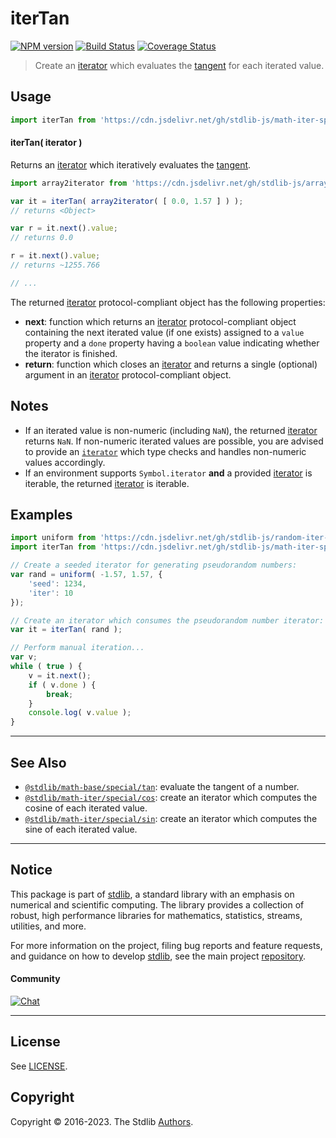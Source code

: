<!--

@license Apache-2.0

Copyright (c) 2020 The Stdlib Authors.

Licensed under the Apache License, Version 2.0 (the "License");
you may not use this file except in compliance with the License.
You may obtain a copy of the License at

   http://www.apache.org/licenses/LICENSE-2.0

Unless required by applicable law or agreed to in writing, software
distributed under the License is distributed on an "AS IS" BASIS,
WITHOUT WARRANTIES OR CONDITIONS OF ANY KIND, either express or implied.
See the License for the specific language governing permissions and
limitations under the License.

-->

# iterTan

[![NPM version][npm-image]][npm-url] [![Build Status][test-image]][test-url] [![Coverage Status][coverage-image]][coverage-url] <!-- [![dependencies][dependencies-image]][dependencies-url] -->

> Create an [iterator][mdn-iterator-protocol] which evaluates the [tangent][@stdlib/math/base/special/tan] for each iterated value.

<!-- Section to include introductory text. Make sure to keep an empty line after the intro `section` element and another before the `/section` close. -->

<section class="intro">

</section>

<!-- /.intro -->

<!-- Package usage documentation. -->



<section class="usage">

## Usage

```javascript
import iterTan from 'https://cdn.jsdelivr.net/gh/stdlib-js/math-iter-special-tan@deno/mod.js';
```

#### iterTan( iterator )

Returns an [iterator][mdn-iterator-protocol] which iteratively evaluates the [tangent][@stdlib/math/base/special/tan].

```javascript
import array2iterator from 'https://cdn.jsdelivr.net/gh/stdlib-js/array-to-iterator@deno/mod.js';

var it = iterTan( array2iterator( [ 0.0, 1.57 ] ) );
// returns <Object>

var r = it.next().value;
// returns 0.0

r = it.next().value;
// returns ~1255.766

// ...
```

The returned [iterator][mdn-iterator-protocol] protocol-compliant object has the following properties:

-   **next**: function which returns an [iterator][mdn-iterator-protocol] protocol-compliant object containing the next iterated value (if one exists) assigned to a `value` property and a `done` property having a `boolean` value indicating whether the iterator is finished.
-   **return**: function which closes an [iterator][mdn-iterator-protocol] and returns a single (optional) argument in an [iterator][mdn-iterator-protocol] protocol-compliant object.

</section>

<!-- /.usage -->

<!-- Package usage notes. Make sure to keep an empty line after the `section` element and another before the `/section` close. -->

<section class="notes">

## Notes

-   If an iterated value is non-numeric (including `NaN`), the returned [iterator][mdn-iterator-protocol] returns `NaN`. If non-numeric iterated values are possible, you are advised to provide an [`iterator`][mdn-iterator-protocol] which type checks and handles non-numeric values accordingly.
-   If an environment supports `Symbol.iterator` **and** a provided [iterator][mdn-iterator-protocol] is iterable, the returned [iterator][mdn-iterator-protocol] is iterable.

</section>

<!-- /.notes -->

<!-- Package usage examples. -->

<section class="examples">

## Examples

<!-- eslint no-undef: "error" -->

```javascript
import uniform from 'https://cdn.jsdelivr.net/gh/stdlib-js/random-iter-uniform@deno/mod.js';
import iterTan from 'https://cdn.jsdelivr.net/gh/stdlib-js/math-iter-special-tan@deno/mod.js';

// Create a seeded iterator for generating pseudorandom numbers:
var rand = uniform( -1.57, 1.57, {
    'seed': 1234,
    'iter': 10
});

// Create an iterator which consumes the pseudorandom number iterator:
var it = iterTan( rand );

// Perform manual iteration...
var v;
while ( true ) {
    v = it.next();
    if ( v.done ) {
        break;
    }
    console.log( v.value );
}
```

</section>

<!-- /.examples -->

<!-- Section to include cited references. If references are included, add a horizontal rule *before* the section. Make sure to keep an empty line after the `section` element and another before the `/section` close. -->

<section class="references">

</section>

<!-- /.references -->

<!-- Section for related `stdlib` packages. Do not manually edit this section, as it is automatically populated. -->

<section class="related">

* * *

## See Also

-   <span class="package-name">[`@stdlib/math-base/special/tan`][@stdlib/math/base/special/tan]</span><span class="delimiter">: </span><span class="description">evaluate the tangent of a number.</span>
-   <span class="package-name">[`@stdlib/math-iter/special/cos`][@stdlib/math/iter/special/cos]</span><span class="delimiter">: </span><span class="description">create an iterator which computes the cosine of each iterated value.</span>
-   <span class="package-name">[`@stdlib/math-iter/special/sin`][@stdlib/math/iter/special/sin]</span><span class="delimiter">: </span><span class="description">create an iterator which computes the sine of each iterated value.</span>

</section>

<!-- /.related -->

<!-- Section for all links. Make sure to keep an empty line after the `section` element and another before the `/section` close. -->


<section class="main-repo" >

* * *

## Notice

This package is part of [stdlib][stdlib], a standard library with an emphasis on numerical and scientific computing. The library provides a collection of robust, high performance libraries for mathematics, statistics, streams, utilities, and more.

For more information on the project, filing bug reports and feature requests, and guidance on how to develop [stdlib][stdlib], see the main project [repository][stdlib].

#### Community

[![Chat][chat-image]][chat-url]

---

## License

See [LICENSE][stdlib-license].


## Copyright

Copyright &copy; 2016-2023. The Stdlib [Authors][stdlib-authors].

</section>

<!-- /.stdlib -->

<!-- Section for all links. Make sure to keep an empty line after the `section` element and another before the `/section` close. -->

<section class="links">

[npm-image]: http://img.shields.io/npm/v/@stdlib/math-iter-special-tan.svg
[npm-url]: https://npmjs.org/package/@stdlib/math-iter-special-tan

[test-image]: https://github.com/stdlib-js/math-iter-special-tan/actions/workflows/test.yml/badge.svg?branch=main
[test-url]: https://github.com/stdlib-js/math-iter-special-tan/actions/workflows/test.yml?query=branch:main

[coverage-image]: https://img.shields.io/codecov/c/github/stdlib-js/math-iter-special-tan/main.svg
[coverage-url]: https://codecov.io/github/stdlib-js/math-iter-special-tan?branch=main

<!--

[dependencies-image]: https://img.shields.io/david/stdlib-js/math-iter-special-tan.svg
[dependencies-url]: https://david-dm.org/stdlib-js/math-iter-special-tan/main

-->

[chat-image]: https://img.shields.io/gitter/room/stdlib-js/stdlib.svg
[chat-url]: https://app.gitter.im/#/room/#stdlib-js_stdlib:gitter.im

[stdlib]: https://github.com/stdlib-js/stdlib

[stdlib-authors]: https://github.com/stdlib-js/stdlib/graphs/contributors

[umd]: https://github.com/umdjs/umd
[es-module]: https://developer.mozilla.org/en-US/docs/Web/JavaScript/Guide/Modules

[deno-url]: https://github.com/stdlib-js/math-iter-special-tan/tree/deno
[umd-url]: https://github.com/stdlib-js/math-iter-special-tan/tree/umd
[esm-url]: https://github.com/stdlib-js/math-iter-special-tan/tree/esm
[branches-url]: https://github.com/stdlib-js/math-iter-special-tan/blob/main/branches.md

[stdlib-license]: https://raw.githubusercontent.com/stdlib-js/math-iter-special-tan/main/LICENSE

[mdn-iterator-protocol]: https://developer.mozilla.org/en-US/docs/Web/JavaScript/Reference/Iteration_protocols#The_iterator_protocol

<!-- <related-links> -->

[@stdlib/math/base/special/tan]: https://github.com/stdlib-js/math-base-special-tan/tree/deno

[@stdlib/math/iter/special/cos]: https://github.com/stdlib-js/math-iter-special-cos/tree/deno

[@stdlib/math/iter/special/sin]: https://github.com/stdlib-js/math-iter-special-sin/tree/deno

<!-- </related-links> -->

</section>

<!-- /.links -->
